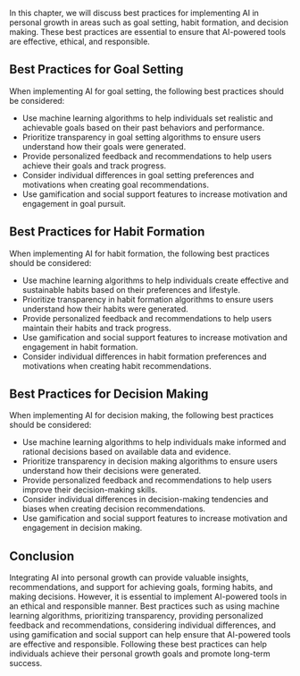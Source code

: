 
In this chapter, we will discuss best practices for implementing AI in personal growth in areas such as goal setting, habit formation, and decision making. These best practices are essential to ensure that AI-powered tools are effective, ethical, and responsible.

Best Practices for Goal Setting
-------------------------------

When implementing AI for goal setting, the following best practices should be considered:

* Use machine learning algorithms to help individuals set realistic and achievable goals based on their past behaviors and performance.
* Prioritize transparency in goal setting algorithms to ensure users understand how their goals were generated.
* Provide personalized feedback and recommendations to help users achieve their goals and track progress.
* Consider individual differences in goal setting preferences and motivations when creating goal recommendations.
* Use gamification and social support features to increase motivation and engagement in goal pursuit.

Best Practices for Habit Formation
----------------------------------

When implementing AI for habit formation, the following best practices should be considered:

* Use machine learning algorithms to help individuals create effective and sustainable habits based on their preferences and lifestyle.
* Prioritize transparency in habit formation algorithms to ensure users understand how their habits were generated.
* Provide personalized feedback and recommendations to help users maintain their habits and track progress.
* Use gamification and social support features to increase motivation and engagement in habit formation.
* Consider individual differences in habit formation preferences and motivations when creating habit recommendations.

Best Practices for Decision Making
----------------------------------

When implementing AI for decision making, the following best practices should be considered:

* Use machine learning algorithms to help individuals make informed and rational decisions based on available data and evidence.
* Prioritize transparency in decision making algorithms to ensure users understand how their decisions were generated.
* Provide personalized feedback and recommendations to help users improve their decision-making skills.
* Consider individual differences in decision-making tendencies and biases when creating decision recommendations.
* Use gamification and social support features to increase motivation and engagement in decision making.

Conclusion
----------

Integrating AI into personal growth can provide valuable insights, recommendations, and support for achieving goals, forming habits, and making decisions. However, it is essential to implement AI-powered tools in an ethical and responsible manner. Best practices such as using machine learning algorithms, prioritizing transparency, providing personalized feedback and recommendations, considering individual differences, and using gamification and social support can help ensure that AI-powered tools are effective and responsible. Following these best practices can help individuals achieve their personal growth goals and promote long-term success.
